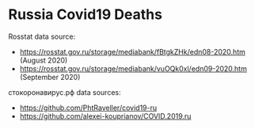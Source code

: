 # Russia Covid19 Deaths

Rosstat data source:

- https://rosstat.gov.ru/storage/mediabank/fBtgkZHk/edn08-2020.htm (August 2020)
- https://rosstat.gov.ru/storage/mediabank/vuOQk0xl/edn09-2020.htm (September 2020)

стокоронавирус.рф data sources:

- https://github.com/PhtRaveller/covid19-ru
- https://github.com/alexei-kouprianov/COVID.2019.ru
